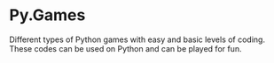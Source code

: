 # Py.Games
Different types of Python games with easy and basic levels of coding. 
These codes can be used on Python and can be played for fun.

